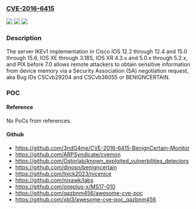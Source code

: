 ### [CVE-2016-6415](https://cve.mitre.org/cgi-bin/cvename.cgi?name=CVE-2016-6415)
![](https://img.shields.io/static/v1?label=Product&message=n%2Fa&color=blue)
![](https://img.shields.io/static/v1?label=Version&message=n%2Fa&color=blue)
![](https://img.shields.io/static/v1?label=Vulnerability&message=n%2Fa&color=brighgreen)

### Description

The server IKEv1 implementation in Cisco IOS 12.2 through 12.4 and 15.0 through 15.6, IOS XE through 3.18S, IOS XR 4.3.x and 5.0.x through 5.2.x, and PIX before 7.0 allows remote attackers to obtain sensitive information from device memory via a Security Association (SA) negotiation request, aka Bug IDs CSCvb29204 and CSCvb36055 or BENIGNCERTAIN.

### POC

#### Reference
No PoCs from references.

#### Github
- https://github.com/3ndG4me/CVE-2016-6415-BenignCertain-Monitor
- https://github.com/ARPSyndicate/cvemon
- https://github.com/Ostorlab/known_exploited_vulnerbilities_detectors
- https://github.com/dinosn/benigncertain
- https://github.com/lnick2023/nicenice
- https://github.com/nixawk/labs
- https://github.com/oneplus-x/MS17-010
- https://github.com/qazbnm456/awesome-cve-poc
- https://github.com/xbl3/awesome-cve-poc_qazbnm456

